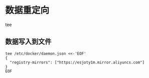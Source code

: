 
# 数据重定向
tee

## 数据写入到文件
```shell script
tee /etc/docker/daemon.json <<-'EOF'
{
  "registry-mirrors": ["https://esjoty1m.mirror.aliyuncs.com"]
}
EOF
```
